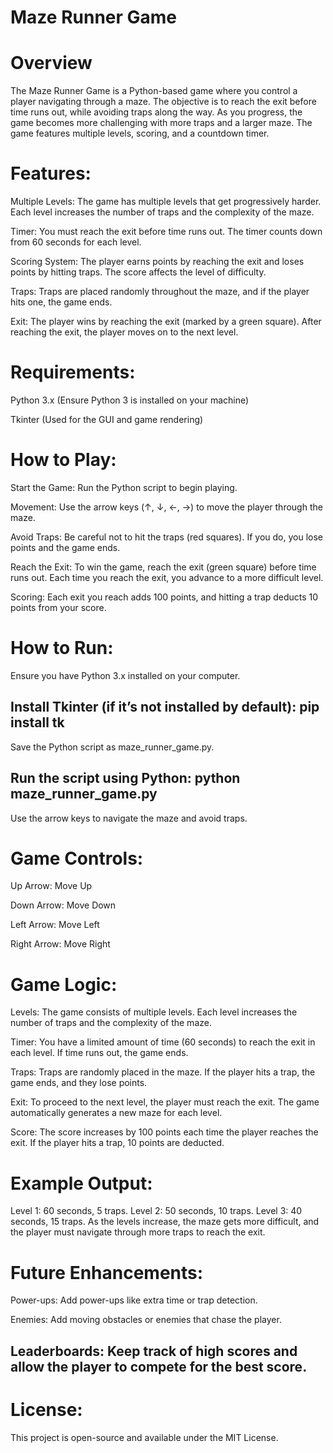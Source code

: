 # Maze Runner Game


# Overview

The Maze Runner Game is a Python-based game where you control a player navigating through a maze. The objective is to reach the exit before time runs out, while avoiding traps along the way. As you progress, the game becomes more challenging with more traps and a larger maze. The game features multiple levels, scoring, and a countdown timer.

# Features:

Multiple Levels: The game has multiple levels that get progressively harder. Each level increases the number of traps and the complexity of the maze.

Timer: You must reach the exit before time runs out. The timer counts down from 60 seconds for each level.

Scoring System: The player earns points by reaching the exit and loses points by hitting traps. The score affects the level of difficulty.

Traps: Traps are placed randomly throughout the maze, and if the player hits one, the game ends.

Exit: The player wins by reaching the exit (marked by a green square). After reaching the exit, the player moves on to the next level.

# Requirements:

Python 3.x (Ensure Python 3 is installed on your machine)

Tkinter (Used for the GUI and game rendering)

# How to Play:

Start the Game: Run the Python script to begin playing.

Movement: Use the arrow keys (↑, ↓, ←, →) to move the player through the maze.

Avoid Traps: Be careful not to hit the traps (red squares). If you do, you lose points and the game ends.

Reach the Exit: To win the game, reach the exit (green square) before time runs out. Each time you reach the exit, you advance to a more difficult level.

Scoring: Each exit you reach adds 100 points, and hitting a trap deducts 10 points from your score.

# How to Run:

Ensure you have Python 3.x installed on your computer.

## Install Tkinter (if it’s not installed by default): pip install tk

Save the Python script as maze_runner_game.py.

## Run the script using Python: python maze_runner_game.py

Use the arrow keys to navigate the maze and avoid traps.

# Game Controls:

Up Arrow: Move Up

Down Arrow: Move Down

Left Arrow: Move Left

Right Arrow: Move Right

# Game Logic:

Levels: The game consists of multiple levels. Each level increases the number of traps and the complexity of the maze.

Timer: You have a limited amount of time (60 seconds) to reach the exit in each level. If time runs out, the game ends.

Traps: Traps are randomly placed in the maze. If the player hits a trap, the game ends, and they lose points.

Exit: To proceed to the next level, the player must reach the exit. The game automatically generates a new maze for each level.

Score: The score increases by 100 points each time the player reaches the exit. If the player hits a trap, 10 points are deducted.

# Example Output:
Level 1: 60 seconds, 5 traps.
Level 2: 50 seconds, 10 traps.
Level 3: 40 seconds, 15 traps.
As the levels increase, the maze gets more difficult, and the player must navigate through more traps to reach the exit.

# Future Enhancements:
Power-ups: Add power-ups like extra time or trap detection.

Enemies: Add moving obstacles or enemies that chase the player.

## Leaderboards: Keep track of high scores and allow the player to compete for the best score.

# License:

This project is open-source and available under the MIT License.
